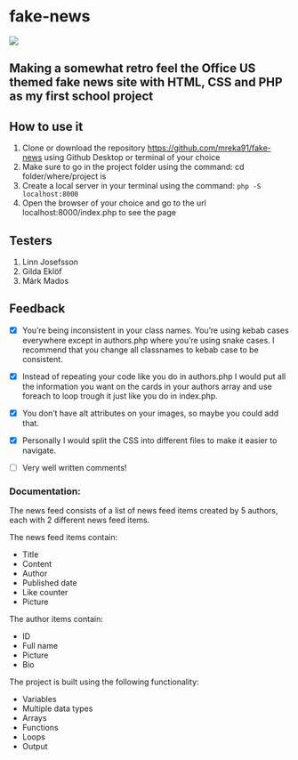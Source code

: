 # fake-news

![](https://media.giphy.com/media/9FW5ShdnPyKd6eCwiA/giphy.gif)

## Making a somewhat retro feel the Office US themed fake news site with HTML, CSS and PHP as my first school project


## How to use it
1. Clone or download the repository https://github.com/mreka91/fake-news using Github Desktop or terminal of your choice
2. Make sure to go in the project folder using the command: cd folder/where/project is
3. Create a local server in your terminal using the command: ```php -S localhost:8000```
4. Open the browser of your choice and go to the url localhost:8000/index.php to see the page

## Testers

1. Linn Josefsson
2. Gilda Eklöf
3. Márk Mados

## Feedback

- [x] You’re being inconsistent in your class names. You’re using kebab cases everywhere except in authors.php where you’re using snake cases. I recommend that you change all classnames to kebab case to be consistent.

- [x] Instead of repeating your code like you do in authors.php I would put all the information you want on the cards in your authors array and use foreach to loop trough it just like you do in index.php.

- [x] You don’t have alt attributes on your images, so maybe you could add that.

- [x]  Personally I would split the CSS into different files to make it easier to navigate.

- [ ]  Very well written comments!

### Documentation:
The news feed consists of a list of news feed items created by 5 authors, each with 2 different news feed items. 

    
The news feed items contain:

- Title
- Content
- Author
- Published date
- Like counter
- Picture
    
The author items contain:

- ID
- Full name
- Picture
- Bio



The project is built using the following functionality:

- Variables
- Multiple data types
- Arrays
- Functions
- Loops 
- Output

